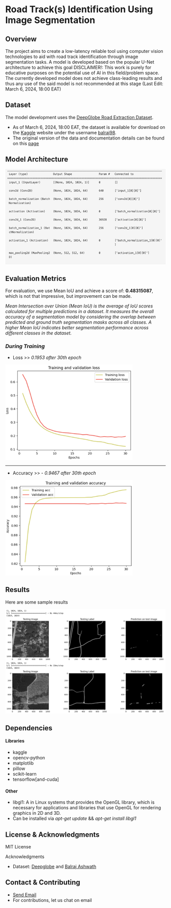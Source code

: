 # Road Track(s) Identification Using Image Segmentation

## Overview
The project aims to create a low-latency reliable tool using computer vision technologies to aid with road track identification through image segmentation tasks. A model is developed based on the popular U-Net architecture to achieve this goal
DISCLAIMER!: This work is purely for educative purposes on the potential use of AI in this field/problem space. The currently developed model does not achieve class-leading results and thus any use of the said model is not recommended at this stage (Last Edit: March 6, 2024, 18:00 EAT)

## Dataset

The model development uses the [DeepGlobe Road Extraction Dataset](https://www.kaggle.com/datasets/balraj98/deepglobe-road-extraction-dataset).

- As of  March 6, 2024, 18:00 EAT, the dataset is available for download on the [Kaggle](https://www.kaggle.com) website under the username [balraj98](https://www.kaggle.com/balraj98).
- The original version of the data and documentation details can be found on this [page](https://competitions.codalab.org/competitions/18467)

## Model Architecture

<img src="Media/mod_arch.png" alt="Model Architecture" width="550" height="300">

## Evaluation Metrics

For evaluation, we use Mean IoU and achieve a score of: **0.48315087**, which is not that impressive, but improvement can be made.

*Mean Intersection over Union (Mean IoU) is the average of IoU scores calculated for multiple predictions in a dataset. It measures the overall accuracy of a segmentation model by considering the overlap between predicted and ground truth segmentation masks across all classes. A higher Mean IoU indicates better segmentation performance across different classes in the dataset.*

### *During Training*

- Loss >> *0.1953 after 30th epoch* 

<img src="Media/loss.png" alt="Model Architecture" width="400" height="300">

---

- Accuracy >> - *0.9467 after 30th epoch*

<img src="Media/accuracy.png" alt="Model Architecture" width="400" height="300">

## Results

Here are some sample results 

![Sample Results](Media/sample_results.png)


## Dependencies

#### Libraries
- kaggle
- opencv-python
- matplotlib
- pillow
- scikit-learn
- tensorflow[and-cuda]

#### Other
- libgl1: A in Linux systems that provides the OpenGL library, which is necessary for applications and libraries that use OpenGL for rendering graphics in 2D and 3D.
- Can be installed via _apt-get update_ && _apt-get install libgl1_




## License & Acknowledgments

MIT License

Acknowledgments
- Dataset: [Deepglobe](http://deepglobe.org/challenge.html)  and [Balraj Ashwath](https://www.kaggle.com/balraj98)

## Contact & Contributing

- [Send Email](mailto:oluoch9@gmail.com)
- For contributions, let us chat on email

